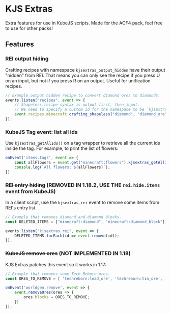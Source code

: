 # KJS Extras
Extra features for use in KubeJS scripts. Made for the AOF4 pack, feel free to use for other packs!

## Features

### REI output hiding
Crafting recipes with namespace `kjsextras_output_hidden` have their output "hidden" from REI.
That means you can only see the recipe if you press U on an input, but not if you press R on an output.
Useful for unification recipes.
```js
// Example output hidden recipe to convert diamond ores to diamonds.
events.listen("recipes", event => {
    // Shapeless recipe syntax is output first, then input.
    // We need to specify a custom id for the namespace to be `kjsextras_output_hidden`.
    event.recipes.minecraft.crafting_shapeless("diamond", "diamond_ore").id("kjsextras_output_hidden:ore_to_diamond");
});
```

### KubeJS Tag event: list all ids
Use `kjsextras_getAllIds()` on a tag wrapper to retrieve all the current ids inside the tag.
For example, to print the list of flowers:
```js
onEvent('items.tags', event => {
    const allFlowers = event.get("minecraft:flowers").kjsextras_getAllIds();
    console.log(`All flowers: ${allFlowers}`);
})
```

### ~~REI entry hiding~~ (REMOVED IN 1.18.2, USE THE `rei.hide.items` event from KubeJS)
In a client script, use the `kjsextras_rei` event to remove some items from REI's entry list.
```js
// Example that removes diamond and diamond blocks.
const DELETED_ITEMS = ["minecraft:diamond", "minecraft:diamond_block"];

events.listen("kjsextras_rei", event => {
    DELETED_ITEMS.forEach(id => event.remove(id));
});
```

### ~~KubeJS remove ores~~ (NOT IMPLEMENTED IN 1.18)
KJS Extras patches this event so it works in 1.17:
```js
// Example that removes some Tech Reborn ores.
const ORES_TO_REMOVE = [ 'techreborn:lead_ore', 'techreborn:tin_ore', 'techreborn:silver_ore','techreborn:bauxite_ore', 'techreborn:iridium_ore' ];

onEvent('worldgen.remove', event => {
    event.removeOres(ores => {
        ores.blocks = ORES_TO_REMOVE;
    })
});
```